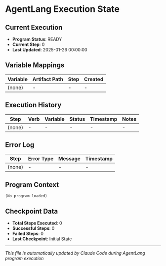 # AgentLang Execution State

## Current Execution
- **Program Status**: READY 
- **Current Step**: 0 
- **Last Updated**: 2025-01-26 00:00:00

## Variable Mappings
| Variable | Artifact Path | Step | Created |
|----------|--------------|------|---------|
| (none) | - | - | - |

## Execution History
| Step | Verb | Variable | Status | Timestamp | Notes |
|------|------|----------|--------|-----------|-------|
| (none) | - | - | - | - | - |

## Error Log
| Step | Error Type | Message | Timestamp |
|------|------------|---------|-----------|
| (none) | - | - | - |

## Program Context
```
(No program loaded)
```

## Checkpoint Data
- **Total Steps Executed**: 0
- **Successful Steps**: 0
- **Failed Steps**: 0
- **Last Checkpoint**: Initial State

---
*This file is automatically updated by Claude Code during AgentLang program execution*